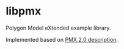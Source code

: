 # libpmx
Polygon Model eXtended example library.

Implemented based on [PMX 2.0 description](https://gist.github.com/felixjones/f8a06bd48f9da9a4539f).